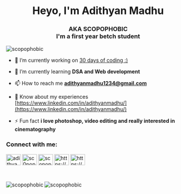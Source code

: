 <h1 align="center">Heyo, I'm Adithyan Madhu</h1>
<h3 align="center">AKA SCOPOPHOBIC
<br>I'm a first year betch student</h3>

<p align="left"> <img src="https://komarev.com/ghpvc/?username=scopophobic&label=Profile%20views&color=0e75b6&style=flat" alt="scopophobic" /> </p>

- 🔭 I’m currently working on [30 days of coding :)](https://github.com/scopophobic/30dayDSA)

- 🌱 I’m currently learning **DSA and Web development**

- 📫 How to reach me **adithyanmadhu1234@gmail.com**

- 📄 Know about my experiences [https://www.linkedin.com/in/adithyanmadhu/](https://www.linkedin.com/in/adithyanmadhu/)

- ⚡ Fun fact **i love photoshop, video editing and really interested in cinematography**
<h3 align="left">Connect with me:</h3>
<p align="left">

<a href="https://www.linkedin.com/in/adithyanmadhu/" target="blank"><img align="center" src="https://cdn.jsdelivr.net/npm/simple-icons@3.0.1/icons/linkedin.svg" alt="adithyanmadhu" height="30" width="40" /></a>
<a href="www.instagram.com/sc0pophobic/" target="blank"><img align="center" src="https://cdn.jsdelivr.net/npm/simple-icons@3.0.1/icons/instagram.svg" alt="sc0pophobic" height="30" width="40" /></a>
<a href="https://twitter.com/scopophobic_" target="blank"><img align="center" src="https://cdn.jsdelivr.net/npm/simple-icons@3.0.1/icons/twitter.svg" alt="scopophobic_" height="30" width="40" /></a>
<a href="https://www.codechef.com/users/scopophobic" target="blank"><img align="center" src="https://cdn.jsdelivr.net/npm/simple-icons@3.1.0/icons/codechef.svg" alt="https://www.codechef.com/users/scopophobic" height="30" width="40" /></a>
<a href="codeforces.com/profile/scopophobic" target="blank"><img align="center" src="https://raw.githubusercontent.com/rahuldkjain/github-profile-readme-generator/master/src/images/icons/Social/codeforces.svg" alt="https://codeforces.com/profile/scopophobic" height="30" width="40" /></a>
</p>
<br>

<p><img align="left" src="https://github-readme-stats.vercel.app/api/top-langs?username=scopophobic&show_icons=true&locale=en&layout=compact" alt="scopophobic"/>
<img align="left" src="https://github-readme-streak-stats.herokuapp.com/?user=scopophobic&" alt="scopophobic" /></p>
